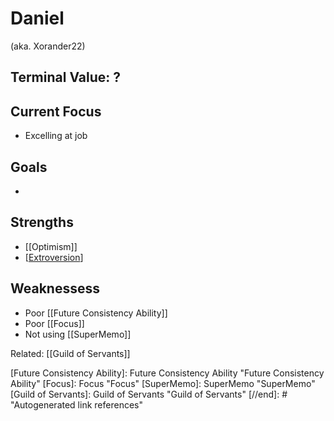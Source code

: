 # Daniel

(aka. Xorander22)

## Terminal Value: ?

## Current Focus
- Excelling at job

## Goals
- 
 ## Strengths
- [[Optimism]]
- [[Extroversion]]


## Weaknessess
- Poor [[Future Consistency Ability]]
- Poor [[Focus]]
- Not using [[SuperMemo]] 


Related: [[Guild of Servants]]

[//begin]: # "Autogenerated link references for markdown compatibility"
[Extroversion]: extroversion "Extroversion"
[Future Consistency Ability]: Future Consistency Ability "Future Consistency Ability"
[Focus]: Focus "Focus"
[SuperMemo]: SuperMemo "SuperMemo"
[Guild of Servants]: Guild of Servants "Guild of Servants"
[//end]: # "Autogenerated link references"